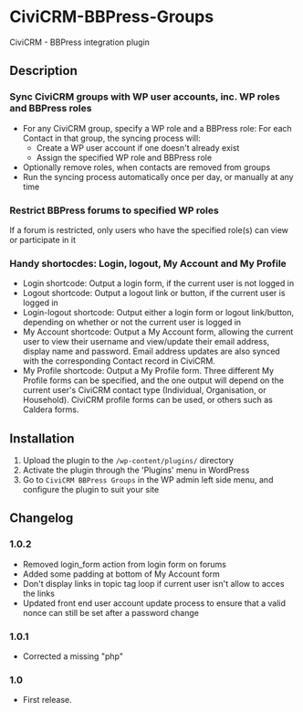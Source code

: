 # CiviCRM-BBPress-Groups
CiviCRM - BBPress integration plugin

## Description 

### Sync CiviCRM groups with WP user accounts, inc. WP roles and BBPress roles

- For any CiviCRM group, specify a WP role and a BBPress role: For each Contact in that group, the syncing process will:
    - Create a WP user account if one doesn't already exist
    - Assign the specified WP role and BBPress role
- Optionally remove roles, when contacts are removed from groups
- Run the syncing process automatically once per day, or manually at any time

### Restrict BBPress forums to specified WP roles

If a forum is restricted, only users who have the specified role(s) can view or participate in it

### Handy shortocdes: Login, logout, My Account and My Profile

- Login shortcode: Output a login form, if the current user is not logged in
- Logout shortcode: Output a logout link or button, if the current user is logged in
- Login-logout shortcode: Output either a login form or logout link/button, depending on whether or not the current user is logged in
- My Account shortcode: Output a My Account form, allowing the current user to view their username and view/update their email address, display name and password. Email address updates are also synced with the corresponding Contact record in CiviCRM.
- My Profile shortcode: Output a My Profile form. Three different My Profile forms can be specified, and the one output will depend on the current user's CiviCRM contact type (Individual, Organisation, or Household). CiviCRM profile forms can be used, or others such as Caldera forms. 

## Installation

1. Upload the plugin to the `/wp-content/plugins/` directory
1. Activate the plugin through the 'Plugins' menu in WordPress
1. Go to `CiviCRM BBPress Groups` in the WP admin left side menu, and configure the plugin to suit your site

## Changelog

### 1.0.2
- Removed login_form action from login form on forums 
- Added some padding at bottom of My Account form
- Don't display links in topic tag loop if current user isn't allow to acces the links
- Updated front end user account update process to ensure that a valid nonce can still be set after a password change


### 1.0.1
- Corrected a missing "php" 

### 1.0 
- First release.